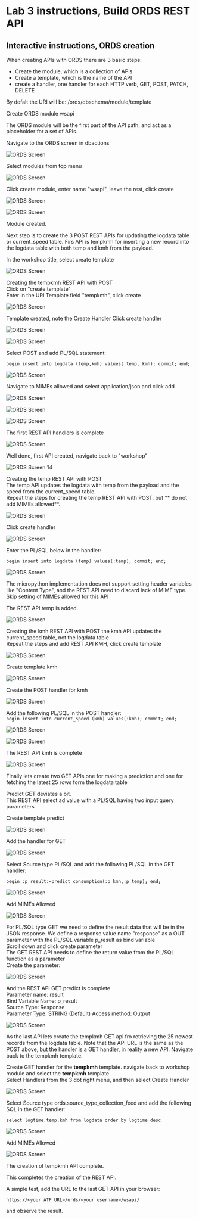 # Lab 3 instructions, Build ORDS REST API


## Interactive instructions, ORDS creation

When creating APIs with ORDS there are 3 basic steps:
- Create the module, which is a collection of APIs
- Create a template, which is the name of the API
- create a handler, one handler for each HTTP verb, GET, POST, PATCH, DELETE
  
By defalt the URI will be: /ords/dbschema/module/template

Create ORDS module wsapi

The ORDS module will be the first part of the API path, and act as a placeholder for a set of APIs.  

Navigate to the ORDS screen in dbactions  

![ORDS Screen](../images/ords1.jpg)

Select modules from top menu  

![ORDS Screen](../images/ords2.jpg)
  
Click create module, enter name "wsapi", leave the rest, click create  

![ORDS Screen](../images/ords3.jpg)

![ORDS Screen](../images/ords4.jpg)
  
Module created.  

Next step is to create the 3 POST REST APIs for updating the logdata table or current_speed table.
Firs API is tempkmh for inserting a new record into the logdata table with both temp and kmh from the payload.  

In the workshop title, select create template

![ORDS Screen](../images/ords5.jpg)  
  
Creating the tempkmh REST API with POST  
Click on "create template"  
Enter in the URI Template field "tempkmh", click create  

![ORDS Screen](../images/ords6.jpg)
  
Template created, note the Create Handler
Click create handler 

![ORDS Screen](../images/ords7.jpg)  
  

![ORDS Screen](../images/ords8.jpg)  

Select POST and add PL/SQL statement: 

`begin insert into logdata (temp,kmh) values(:temp,:kmh); commit; end;`  

  
![ORDS Screen](../images/ords9.jpg)

Navigate to MIMEs allowed and select application/json and click add  
  
![ORDS Screen](../images/ords10.jpg)

![ORDS Screen](../images/ords11.jpg)

![ORDS Screen](../images/ords12.jpg)

The first REST API handlers is complete

![ORDS Screen](../images/ords13.jpg)

Well done, first API created, navigate back to "workshop"    
  
![ORDS Screen 14](../images/ords14.jpg)
  
Creating the temp REST API with POST  
The temp API updates the logdata with temp from the payload and the speed from the current_speed table.  
Repeat the steps for creating the temp REST API with POST, but ** do not add MIMEs allowed**.  


![ORDS Screen](../images/ords15.jpg)

Click create handler  

![ORDS Screen](../images/ords16.jpg)

Enter the PL/SQL below in the handler:  

`begin insert into logdata (temp) values(:temp); commit; end;` 

![ORDS Screen](../images/ords17.jpg)  

The micropython implementation does not support setting header variables like "Content Type", and the REST API need
to discard lack of MIME type. Skip setting of MIMEs allowed for this API


The REST API temp is added. 

![ORDS Screen](../images/ords19.jpg)

Creating the kmh REST API with POST 
the kmh API updates the current_speed table, not the logdata table  
 Repeat the steps and add REST API KMH, click create template

![ORDS Screen](../images/ords20.jpg)  

Create template kmh  

![ORDS Screen](../images/ords21.jpg)

Create the POST handler for kmh

![ORDS Screen](../images/ords22.jpg)

Add the following PL/SQL in the POST handler:  
`begin insert into current_speed (kmh) values(:kmh); commit; end;` 

![ORDS Screen](../images/ords23.jpg)

![ORDS Screen](../images/ords24.jpg)

The REST API kmh is complete  

![ORDS Screen](../images/ords25.jpg)

Finally lets create two GET APIs one for making a prediction and one for fetching the latest 25 rows form the logdata table

Predict GET deviates a bit.  
This REST API select ad value with a PL/SQL having two input query parameters  


Create template predict  
  
![ORDS Screen](../images/ords30.jpg)

Add the handler for GET  

![ORDS Screen](../images/ords31.jpg)
  
Select Source type PL/SQL and add the following PL/SQL in the GET handler:  
   
`begin :p_result:=predict_consumption(:p_kmh,:p_temp); end;` 

![ORDS Screen](../images/ords32.jpg)

Add MIMEs Allowed  

![ORDS Screen](../images/ords33.jpg)

For PL/SQL type GET we need to define the result data that will be in the JSON response.
We define a response value name "response" as a OUT parameter with the PL/SQL variable p_result as bind variable  
Scroll down and click create parameter  
The GET REST API needs to define the return value from the PL/SQL function as a parameter  
Create the parameter:  

![ORDS Screen](../images/ords34.jpg)

And the REST API GET predict is complete  
Parameter name: result  
Bind Variable Name: p_result  
Source Type: Response  
Parameter Type: STRING  (Default)
Access method: Output  

![ORDS Screen](../images/ords35.jpg)


As the last API lets create the tempkmh GET api fro retrieving the 25 newest records from the logdata table.
Note that the API URL is the same as the POST above, but the handler is a GET handler, in reality a new API.
Navigate back to the tempkmh template.  

Create GET handler for the **tempkmh** template. navigate back to workshop module and select the **tempkmh** template  
Select Handlers from the 3 dot right menu, and then select Create Handler  
  
![ORDS Screen](../images/ords40.jpg)

  
Select Source type  ords.source_type_collection_feed and add the following SQL in the GET handler:  
   
`select logtime,temp,kmh from logdata order by logtime desc`

![ORDS Screen](../images/ords41.jpg)

Add MIMEs Allowed  

![ORDS Screen](../images/ords42.jpg)

The creation of tempkmh API complete.

This completes the creation of the REST API.

A simple test, add the URL to the last GET API in your browser:

`https://<your ATP URL>/ords/<your username>/wsapi/`

and observe the result.



